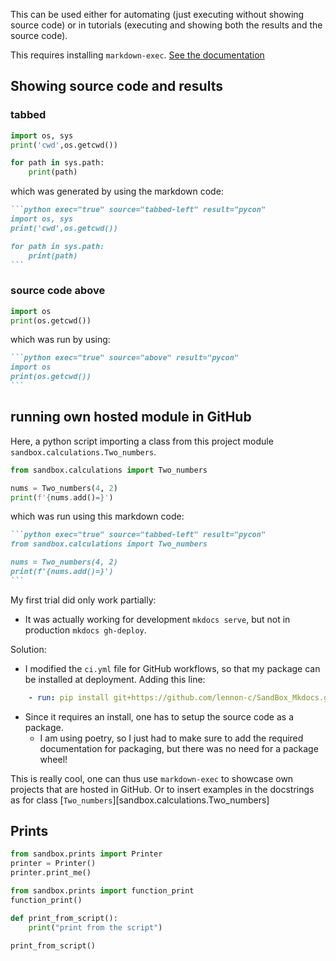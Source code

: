 This can be used either for automating (just executing without showing source code) or in tutorials (executing and showing both the results and the source code).


This requires installing `markdown-exec`. [See the documentation](https://pawamoy.github.io/markdown-exec/usage/)


## Showing source code and results
###  tabbed
```python exec="true" source="tabbed-left" result="pycon"
import os, sys 
print('cwd',os.getcwd())

for path in sys.path:
    print(path)
```
which was generated by using the markdown code: 

````markdown  
```python exec="true" source="tabbed-left" result="pycon"
import os, sys 
print('cwd',os.getcwd())

for path in sys.path:
    print(path)
```
````

### source code above

```python exec="true" source="above" result="pycon"
import os
print(os.getcwd())
```

which was run by using: 
````md
```python exec="true" source="above" result="pycon"
import os
print(os.getcwd())
```
````

## running own hosted module in GitHub
Here, a python script importing a class from this project module `sandbox.calculations.Two_numbers`.

```python exec="true" source="tabbed-left" result="pycon"  
from sandbox.calculations import Two_numbers

nums = Two_numbers(4, 2)
print(f'{nums.add()=}')
```

which was run using this markdown code:

````md
```python exec="true" source="tabbed-left" result="pycon"  
from sandbox.calculations import Two_numbers

nums = Two_numbers(4, 2)
print(f'{nums.add()=}')
```
````

My first trial did only work  partially:

- It was actually working for development `mkdocs serve`, but not in production `mkdocs gh-deploy`.

Solution:

-  I modified the `ci.yml` file for GitHub workflows, so that my package can be installed at deployment. Adding this line:

```yml title="ci.yml"
    - run: pip install git+https://github.com/lennon-c/SandBox_Mkdocs.git
```

- Since it requires an install, one has to setup the source code as a package.
    - I am using poetry, so I just had to make sure to add the required documentation for packaging, but there was no need for a package wheel! 

This is really cool, one can thus use `markdown-exec` to showcase own projects that are hosted in GitHub. Or to insert examples in the docstrings as for class [`Two_numbers`][sandbox.calculations.Two_numbers]

## Prints 

```python exec="true" source="tabbed-left" result="pycon"
from sandbox.prints import Printer 
printer = Printer()
printer.print_me()
```

```python exec="1" source="tabbed-left" result="pycon"
from sandbox.prints import function_print
function_print()
```

```python exec="1" source="tabbed-left" result="pycon"
def print_from_script():
    print("print from the script")

print_from_script()
```
